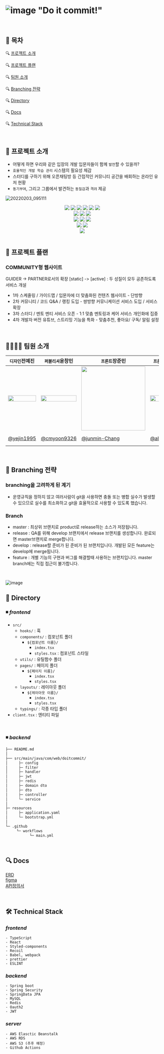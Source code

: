 # ![image](https://user-images.githubusercontent.com/69441691/152728525-2b47ef81-2665-4c74-be85-393dd31ed254.png) "Do it commit!"

<br/> 

## 🚩 목차
🔍 [프로젝트 소개](https://github.com/Do-it-Comm-it/DoitCommit-back-jpa/blob/master/README.md#-%ED%94%84%EB%A1%9C%EC%A0%9D%ED%8A%B8-%EC%86%8C%EA%B0%9C)   
   
🔍 [프로젝트 플랜](https://github.com/Do-it-Comm-it/DoitCommit-back-jpa/blob/master/README.md#-%ED%94%84%EB%A1%9C%EC%A0%9D%ED%8A%B8-%ED%94%8C%EB%9E%9C)  
   
🔍 [팀원 소개](https://github.com/Do-it-Comm-it/DoitCommit-back-jpa/blob/master/README.md#-%ED%8C%80%EC%9B%90-%EC%86%8C%EA%B0%9C)   
   
🔍 [Branching 전략](https://github.com/Do-it-Comm-it/DoitCommit-back-jpa/blob/master/README.md#-branching-%EC%A0%84%EB%9E%B5) 
    
🔍 [Directory](https://github.com/Do-it-Comm-it/DoitCommit-back-jpa/blob/master/README.md#-directory)   
   
🔍 [Docs](https://github.com/Do-it-Comm-it/DoitCommit-back-jpa/blob/master/README.md#-%EC%82%B0%EC%B6%9C%EB%AC%BC)   
   
🔍 [Technical Stack](https://github.com/Do-it-Comm-it/DoitCommit-back-jpa/blob/master/README.md#-technical-stack)   


<br/> 

## 📖 프로젝트 소개   
   
* 어떻게 하면 우리와 같은 입장의 개발 입문자들이 함께 `발전`할 수 있을까?
* `효율적인 개발 학습 관리` 시스템의 필요성 체감
* 스터디를 구하기 위해 오픈채팅방 등 간접적인 커뮤니티 공간을 배회하는 온라인 유저 현황
* `동기부여`, 그리고 그룹에서 발견하는 `동질감`과 `격려` 제공                           

![20220203_095111](https://user-images.githubusercontent.com/69441691/152262758-53e428ca-310f-4ec1-8f67-b34c767637da.png)  
<div align=center> 
   <img src="https://img.shields.io/badge/react-61DAFB?style=for-the-badge&logo=React&logoColor=white">
   <img src="https://img.shields.io/badge/TypeScript-3178C6?style=for-the-badge&logo=TypeScript&logoColor=white">
   <img src="https://img.shields.io/badge/styled-components-DB7093?style=for-the-badge&logo=styledcomponents&logoColor=white">
   <img src="https://img.shields.io/badge/Prettier-F7B93E?style=for-the-badge&logo=Prettier&logoColor=white">
   <img src="https://img.shields.io/badge/Babel-F9DC3E?style=for-the-badge&logo=Babel&logoColor=white">
   <img src="https://img.shields.io/badge/Webpack-8DD6F9?style=for-the-badge&logo=Webpack&logoColor=white"></br>   
   <img src="https://img.shields.io/badge/java-007396?style=for-the-badge&logo=java&logoColor=white">
   <img src="https://img.shields.io/badge/springboot-6DB33F?style=for-the-badge&logo=springboot&logoColor=white">
   <img src="https://img.shields.io/badge/SpringSecurity-6DB33F?style=for-the-badge&logo=SpringSecurity&logoColor=white"></br>   
   <img src="https://img.shields.io/badge/mysql-4479A1?style=for-the-badge&logo=mysql&logoColor=white">
   <img src="https://img.shields.io/badge/redis-DC382D?style=for-the-badge&logo=Redis&logoColor=white">  
   <img src="https://img.shields.io/badge/amazonaws-232F3E?style=for-the-badge&logo=amazonaws&logoColor=white"></br>   
   <img src="https://img.shields.io/badge/git-F05032?style=for-the-badge&logo=git&logoColor=white">
   <img src="https://img.shields.io/badge/github-181717?style=for-the-badge&logo=github&logoColor=white"></br>   
   <img src="https://img.shields.io/badge/figma-%23F24E1E.svg?style=for-the-badge&logo=figma&logoColor=white">
</div>

<br/> 

## 📌 프로젝트 플랜   

### COMMUNITY형 웹사이트

GUIDER -> PARTNER로서의 확장
[static] -> [active] : 두 성질이 모두 공존하도록 서비스 개설

* 1차 스케줄링 / 가이드맵 / 입문자에 더 맞춤화된 컨텐츠 웹사이트 - 단방향
* 2차 커뮤니티 / 코드 Q&A / 랭킹 도입 - 쌍방향 커뮤니케이션 서비스 도입 / 서비스 확장
* 3차 스터디 / 멘토 멘티 서비스 오픈 - 1:1 맞춤 멘토링과 케어 서비스 개인화에 집중
* 4차 개발자 버전 유튜브, 스트리밍 기능을 특화 - 맞춤추천, 좋아요/ 구독/ 알림 설정

<br/> 

## 👨‍👩‍👧‍👧 팀원 소개   
| `디자인`전예진 | `퍼블리셔`윤창민 | `프론트`장준민 | `프론트`안효진 | `백엔드`박수진 | `백엔드`이형우 |
|------|------|------|------|------|------|
| <img style="width:100%" src = "https://user-images.githubusercontent.com/69441691/152450115-22a2c0fa-a871-4441-b578-03f8d4c7b4bd.png"> | <img style="width:100%" src = "https://user-images.githubusercontent.com/69441691/152449930-aa2d96ac-26e0-41a7-a648-725fb6bec9f5.png"> | <img style="width:210px" src = "https://user-images.githubusercontent.com/69441691/152450064-159fa53f-5bae-410c-90c9-f16627f2ab46.png"> | <img style="width:100%" src = "https://user-images.githubusercontent.com/69441691/152449984-19a84236-a76b-42f4-80ec-bcb17989e953.png"> | <img style="width:100%" src = "https://user-images.githubusercontent.com/69441691/152450125-2bc07b90-09d1-4d3b-aa2b-ef6f5d3cf65a.png"> | <img style="width:100%" src = "https://user-images.githubusercontent.com/69441691/152450217-870ad531-a9c7-4c45-8e8d-ae7b1266e167.png"> |
| [@yejin1995](https://github.com/yejin1995) | [@cmyoon9326](https://github.com/cmyoon9326) | [@junmin-Chang](https://github.com/junmin-Chang) | [@alexrider94](https://github.com/alexrider94) | [@corazon4815](https://github.com/corazon4815) | [@hyeongwoo-LEE](https://github.com/hyeongwoo-LEE)  |
 
 <br/> 
 
 ## 🌿 Branching 전략 
 ### branching을 고려하게 된 계기
 - 운영규칙을 정하지 않고 여러사람이 git을 사용하면 충돌 또는 병합 실수가 발생할 수 있으므로 실수를 최소화하고 git을 효율적으로 사용할 수 있도록 했습니다.
 
 ### Branch 
 - master : 최상위 브랜치로 product로 release하는 소스가 저장됩니다.
 - release : QA를 위해 develop 브랜치에서 release 브랜치를 생성합니다. 완료되면 master브랜치로 merge합니다.
 - develop : release할 준비가 된 준비가 된 브랜치입니다. 개발된 모든 feature는 develop에 merge됩니다.
 - feature : 개별 기능의 구현과 버그를 해결할때 사용하는 브랜치입니다. master branch에는 직접 접근이 불가합니다.
 
 <br/>
 
 ![image](https://user-images.githubusercontent.com/69441691/152711253-348c902b-2058-4b5b-93cf-59eb8d92823f.png)
 
 
 ## 📁 Directory    
    
### ◾ ***frontend***
- `src/`
  - `hooks/` : 훅
  - `components/` : 컴포넌트 폴더
    - `${컴포넌트 이름}/`
      - `index.tsx`
      - `styles.tsx` : 컴포넌트 스타일
  - `utils/` : 유틸함수 폴더
  - `pages/` : 페이지 폴더
    - `${페이지 이름}/`
      - `index.tsx`
      - `styles.tsx`
  - `layouts/` : 레이아웃 폴더
    - `${레이아웃 이름}/`
      - `index.tsx`
      - `styles.tsx`
  - `typings/` : 각종 타입 폴더
- `client.tsx` : 엔티티 파일

</br>
 
### ◾ ***backend***
 ```sh
├── README.md         
│
├── src/main/java/com/web/doitcommit/              
│     ├─ config
│     ├─ filter
│     ├─ handler
│     ├─ jwt
│     ├─ redis
│     ├─ domain dto
│     ├─ dto
│     ├─ controller
│     └─ service   
│ 
├─ resources
│     ├─ application.yaml
│     └─ bootstrap.yml
│ 
└─ .github
      └─ workflows
            └─ main.yml
 
```

</br>

## 🔍 Docs 
[ERD](https://www.erdcloud.com/d/RJ5M89o9BiSbT9DnW) <br/>
[figma](https://www.erdcloud.com/d/RJ5M89o9BiSbT9DnW) <br/>
[API정의서](http://localhost:5000/swagger-ui.html)

</br>

## 🛠 Technical Stack

### ***frontend***
```
- TypeScript
- React
- Styled-components
- Recoil
- Babel, webpack
- prettier
- ESLINT
```
     
### ***backend***
```
- Spring boot
- Spring Security
- SpringData JPA
- MySQL
- Redis
- Oauth2
- JWT
```

### ***server***
```
- AWS Elasctic Beanstalk
- AWS RDS
- AWS S3 (추후 예정)
- Github Actions
```
